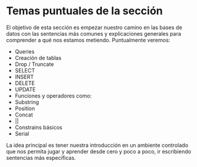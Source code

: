 # Temas puntuales de la sección

El objetivo de esta sección es empezar nuestro camino en las bases de datos con las sentencias más comunes y explicaciones generales para comprender a qué nos estamos metiendo.
Puntualmente veremos:

- Queries
- Creación de tablas
- Drop / Truncate
- SELECT
- INSERT
- DELETE
- UPDATE
- Funciones y operadores como:
- Substring
- Position
- Concat
- ||
- Constrains básicos
- Serial

La idea principal es tener nuestra introducción en un ambiente controlado que nos permita jugar y aprender desde cero y poco a poco, ir escribiendo sentencias más específicas.
